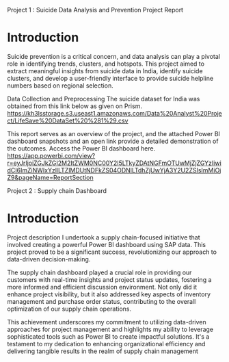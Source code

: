 Project 1 : Suicide Data Analysis and Prevention Project Report

Introduction
============
Suicide prevention is a critical concern, and data analysis can play a pivotal role in identifying trends, clusters, and hotspots. 
This project aimed to extract meaningful insights from suicide data in India, identify suicide clusters, and develop a user-friendly interface to provide suicide helpline numbers based on regional selection.

Data Collection and Preprocessing
The suicide dataset for India was obtained from this link below as given on Prism.
https://kh3lsstorage.s3.useast1.amazonaws.com/Data%20Analyst%20Project/LifeSave%20DataSet%20%281%29.csv

This report serves as an overview of the project, and the attached Power BI dashboard snapshots and an open link provide a detailed demonstration of the outcomes. Access the Power BI dashboard here.
https://app.powerbi.com/view?r=eyJrIjoiZGJkZGI2M2ItZWM0NC00Y2I5LTkyZDAtNGFmOTUwMjZjZGYzIiwidCI6ImZiNWIxYzllLTZlMDUtNDFkZS04ODNlLTdhZjUwYjA3Y2U2ZSIsImMiOjZ9&pageName=ReportSection

Project 2 : Supply chain Dashboard

Introduction
============
Project description
I undertook a supply chain-focused initiative that involved creating a powerful Power BI dashboard using SAP data. This project proved to be a significant success, revolutionizing our approach to data-driven decision-making.

The supply chain dashboard played a crucial role in providing our customers with real-time insights and project status updates, fostering a more informed and efficient discussion environment. Not only did it enhance project visibility, but it also addressed key aspects of inventory management and purchase order status, contributing to the overall optimization of our supply chain operations.

This achievement underscores my commitment to utilizing data-driven approaches for project management and highlights my ability to leverage sophisticated tools such as Power BI to create impactful solutions. It's a testament to my dedication to enhancing organizational efficiency and delivering tangible results in the realm of supply chain management
